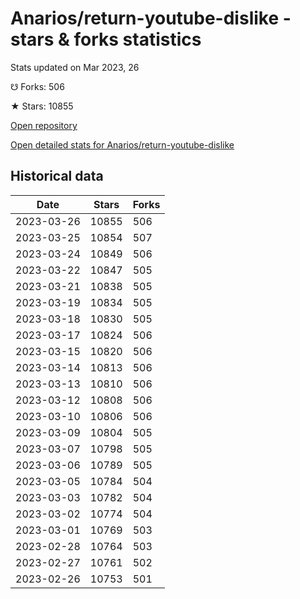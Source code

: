 # Anarios/return-youtube-dislike - stars & forks statistics

Stats updated on Mar 2023, 26

☋ Forks: 506

★ Stars: 10855

[Open repository](https://github.com/Anarios/return-youtube-dislike)

[Open detailed stats for Anarios/return-youtube-dislike](https://reviewgithub.com/rep/Anarios/return-youtube-dislike)

## Historical data
| Date | Stars | Forks |
|------|-------|-------|
| 2023-03-26 | 10855 | 506 | 
| 2023-03-25 | 10854 | 507 | 
| 2023-03-24 | 10849 | 506 | 
| 2023-03-22 | 10847 | 505 | 
| 2023-03-21 | 10838 | 505 | 
| 2023-03-19 | 10834 | 505 | 
| 2023-03-18 | 10830 | 505 | 
| 2023-03-17 | 10824 | 506 | 
| 2023-03-15 | 10820 | 506 | 
| 2023-03-14 | 10813 | 506 | 
| 2023-03-13 | 10810 | 506 | 
| 2023-03-12 | 10808 | 506 | 
| 2023-03-10 | 10806 | 506 | 
| 2023-03-09 | 10804 | 505 | 
| 2023-03-07 | 10798 | 505 | 
| 2023-03-06 | 10789 | 505 | 
| 2023-03-05 | 10784 | 504 | 
| 2023-03-03 | 10782 | 504 | 
| 2023-03-02 | 10774 | 504 | 
| 2023-03-01 | 10769 | 503 | 
| 2023-02-28 | 10764 | 503 | 
| 2023-02-27 | 10761 | 502 | 
| 2023-02-26 | 10753 | 501 | 

